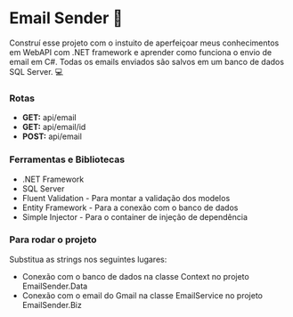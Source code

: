 # Email Sender :e-mail:

Construí esse projeto com o instuito de aperfeiçoar meus conhecimentos em WebAPI com .NET framework e aprender como funciona o envio de email em C#. Todas os emails enviados são salvos em um banco de dados SQL Server. :computer:

### Rotas

- __GET:__ api/email
- __GET:__ api/email/id
- __POST:__ api/email

### Ferramentas e Bibliotecas

- .NET Framework
- SQL Server
- Fluent Validation - Para montar a validação dos modelos
- Entity Framework - Para a conexão com o banco de dados
- Simple Injector - Para o container de injeção de dependência

### Para rodar o projeto

Substitua as strings nos seguintes lugares: 
- Conexão com o banco de dados na classe Context no projeto EmailSender.Data
- Conexão com o email do Gmail na classe EmailService no projeto EmailSender.Biz
